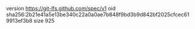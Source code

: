 version https://git-lfs.github.com/spec/v1
oid sha256:2b21e41a5e13be340c22a0a0ae7b848f9bd3b9d842bf2025cfcec619913ef3b8
size 925
